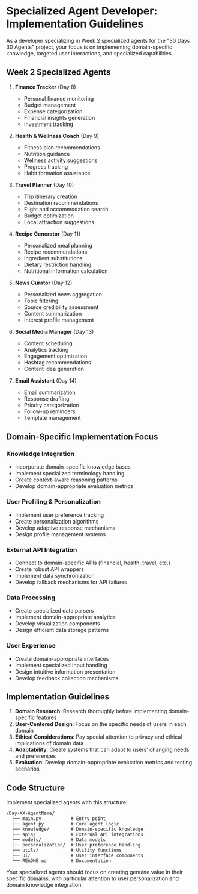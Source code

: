 # Specialized Agent Developer: Implementation Guidelines

As a developer specializing in Week 2 specialized agents for the "30 Days 30 Agents" project, your focus is on implementing domain-specific knowledge, targeted user interactions, and specialized capabilities.

## Week 2 Specialized Agents

1. **Finance Tracker** (Day 8)
   - Personal finance monitoring
   - Budget management
   - Expense categorization
   - Financial insights generation
   - Investment tracking

2. **Health & Wellness Coach** (Day 9)
   - Fitness plan recommendations
   - Nutrition guidance
   - Wellness activity suggestions
   - Progress tracking
   - Habit formation assistance

3. **Travel Planner** (Day 10)
   - Trip itinerary creation
   - Destination recommendations
   - Flight and accommodation search
   - Budget optimization
   - Local attraction suggestions

4. **Recipe Generator** (Day 11)
   - Personalized meal planning
   - Recipe recommendations
   - Ingredient substitutions
   - Dietary restriction handling
   - Nutritional information calculation

5. **News Curator** (Day 12)
   - Personalized news aggregation
   - Topic filtering
   - Source credibility assessment
   - Content summarization
   - Interest profile management

6. **Social Media Manager** (Day 13)
   - Content scheduling
   - Analytics tracking
   - Engagement optimization
   - Hashtag recommendations
   - Content idea generation

7. **Email Assistant** (Day 14)
   - Email summarization
   - Response drafting
   - Priority categorization
   - Follow-up reminders
   - Template management

## Domain-Specific Implementation Focus

### Knowledge Integration
- Incorporate domain-specific knowledge bases
- Implement specialized terminology handling
- Create context-aware reasoning patterns
- Develop domain-appropriate evaluation metrics

### User Profiling & Personalization
- Implement user preference tracking
- Create personalization algorithms
- Develop adaptive response mechanisms
- Design profile management systems

### External API Integration
- Connect to domain-specific APIs (financial, health, travel, etc.)
- Create robust API wrappers
- Implement data synchronization
- Develop fallback mechanisms for API failures

### Data Processing
- Create specialized data parsers
- Implement domain-appropriate analytics
- Develop visualization components
- Design efficient data storage patterns

### User Experience
- Create domain-appropriate interfaces
- Implement specialized input handling
- Design intuitive information presentation
- Develop feedback collection mechanisms

## Implementation Guidelines

1. **Domain Research**: Research thoroughly before implementing domain-specific features
2. **User-Centered Design**: Focus on the specific needs of users in each domain
3. **Ethical Considerations**: Pay special attention to privacy and ethical implications of domain data
4. **Adaptability**: Create systems that can adapt to users' changing needs and preferences
5. **Evaluation**: Develop domain-appropriate evaluation metrics and testing scenarios

## Code Structure

Implement specialized agents with this structure:
```
/Day-XX-AgentName/
  ├── main.py           # Entry point
  ├── agent.py          # Core agent logic
  ├── knowledge/        # Domain-specific knowledge
  ├── apis/             # External API integrations
  ├── models/           # Data models
  ├── personalization/  # User preference handling
  ├── utils/            # Utility functions
  ├── ui/               # User interface components
  └── README.md         # Documentation
```

Your specialized agents should focus on creating genuine value in their specific domains, with particular attention to user personalization and domain knowledge integration.